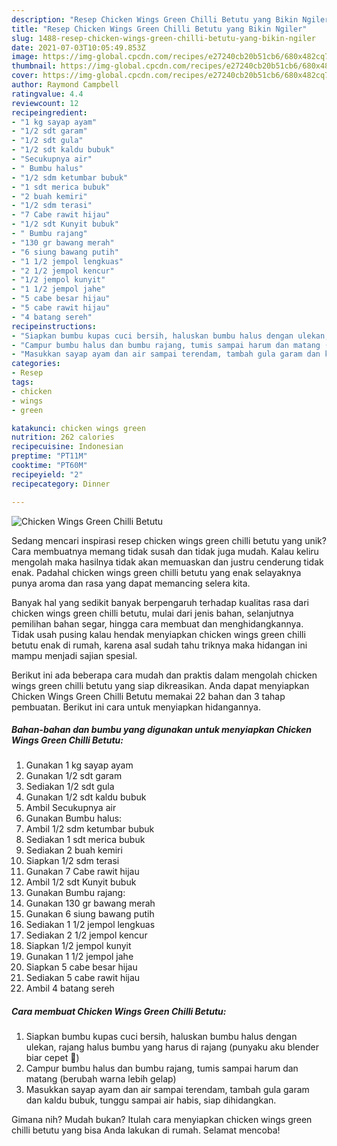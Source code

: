 ```yaml
---
description: "Resep Chicken Wings Green Chilli Betutu yang Bikin Ngiler"
title: "Resep Chicken Wings Green Chilli Betutu yang Bikin Ngiler"
slug: 1488-resep-chicken-wings-green-chilli-betutu-yang-bikin-ngiler
date: 2021-07-03T10:05:49.853Z
image: https://img-global.cpcdn.com/recipes/e27240cb20b51cb6/680x482cq70/chicken-wings-green-chilli-betutu-foto-resep-utama.jpg
thumbnail: https://img-global.cpcdn.com/recipes/e27240cb20b51cb6/680x482cq70/chicken-wings-green-chilli-betutu-foto-resep-utama.jpg
cover: https://img-global.cpcdn.com/recipes/e27240cb20b51cb6/680x482cq70/chicken-wings-green-chilli-betutu-foto-resep-utama.jpg
author: Raymond Campbell
ratingvalue: 4.4
reviewcount: 12
recipeingredient:
- "1 kg sayap ayam"
- "1/2 sdt garam"
- "1/2 sdt gula"
- "1/2 sdt kaldu bubuk"
- "Secukupnya air"
- " Bumbu halus"
- "1/2 sdm ketumbar bubuk"
- "1 sdt merica bubuk"
- "2 buah kemiri"
- "1/2 sdm terasi"
- "7 Cabe rawit hijau"
- "1/2 sdt Kunyit bubuk"
- " Bumbu rajang"
- "130 gr bawang merah"
- "6 siung bawang putih"
- "1 1/2 jempol lengkuas"
- "2 1/2 jempol kencur"
- "1/2 jempol kunyit"
- "1 1/2 jempol jahe"
- "5 cabe besar hijau"
- "5 cabe rawit hijau"
- "4 batang sereh"
recipeinstructions:
- "Siapkan bumbu kupas cuci bersih, haluskan bumbu halus dengan ulekan, rajang halus bumbu yang harus di rajang (punyaku aku blender biar cepet 🤭)"
- "Campur bumbu halus dan bumbu rajang, tumis sampai harum dan matang (berubah warna lebih gelap)"
- "Masukkan sayap ayam dan air sampai terendam, tambah gula garam dan kaldu bubuk, tunggu sampai air habis, siap dihidangkan."
categories:
- Resep
tags:
- chicken
- wings
- green

katakunci: chicken wings green 
nutrition: 262 calories
recipecuisine: Indonesian
preptime: "PT11M"
cooktime: "PT60M"
recipeyield: "2"
recipecategory: Dinner

---
```



![Chicken Wings Green Chilli Betutu](https://img-global.cpcdn.com/recipes/e27240cb20b51cb6/680x482cq70/chicken-wings-green-chilli-betutu-foto-resep-utama.jpg)

Sedang mencari inspirasi resep chicken wings green chilli betutu yang unik? Cara membuatnya memang tidak susah dan tidak juga mudah. Kalau keliru mengolah maka hasilnya tidak akan memuaskan dan justru cenderung tidak enak. Padahal chicken wings green chilli betutu yang enak selayaknya punya aroma dan rasa yang dapat memancing selera kita.

Banyak hal yang sedikit banyak berpengaruh terhadap kualitas rasa dari chicken wings green chilli betutu, mulai dari jenis bahan, selanjutnya pemilihan bahan segar, hingga cara membuat dan menghidangkannya. Tidak usah pusing kalau hendak menyiapkan chicken wings green chilli betutu enak di rumah, karena asal sudah tahu triknya maka hidangan ini mampu menjadi sajian spesial.




Berikut ini ada beberapa cara mudah dan praktis dalam mengolah chicken wings green chilli betutu yang siap dikreasikan. Anda dapat menyiapkan Chicken Wings Green Chilli Betutu memakai 22 bahan dan 3 tahap pembuatan. Berikut ini cara untuk menyiapkan hidangannya.

<!--inarticleads1-->

##### Bahan-bahan dan bumbu yang digunakan untuk menyiapkan Chicken Wings Green Chilli Betutu:

1. Gunakan 1 kg sayap ayam
1. Gunakan 1/2 sdt garam
1. Sediakan 1/2 sdt gula
1. Gunakan 1/2 sdt kaldu bubuk
1. Ambil Secukupnya air
1. Gunakan  Bumbu halus:
1. Ambil 1/2 sdm ketumbar bubuk
1. Sediakan 1 sdt merica bubuk
1. Sediakan 2 buah kemiri
1. Siapkan 1/2 sdm terasi
1. Gunakan 7 Cabe rawit hijau
1. Ambil 1/2 sdt Kunyit bubuk
1. Gunakan  Bumbu rajang:
1. Gunakan 130 gr bawang merah
1. Gunakan 6 siung bawang putih
1. Sediakan 1 1/2 jempol lengkuas
1. Sediakan 2 1/2 jempol kencur
1. Siapkan 1/2 jempol kunyit
1. Gunakan 1 1/2 jempol jahe
1. Siapkan 5 cabe besar hijau
1. Sediakan 5 cabe rawit hijau
1. Ambil 4 batang sereh




<!--inarticleads2-->

##### Cara membuat Chicken Wings Green Chilli Betutu:

1. Siapkan bumbu kupas cuci bersih, haluskan bumbu halus dengan ulekan, rajang halus bumbu yang harus di rajang (punyaku aku blender biar cepet 🤭)
1. Campur bumbu halus dan bumbu rajang, tumis sampai harum dan matang (berubah warna lebih gelap)
1. Masukkan sayap ayam dan air sampai terendam, tambah gula garam dan kaldu bubuk, tunggu sampai air habis, siap dihidangkan.




Gimana nih? Mudah bukan? Itulah cara menyiapkan chicken wings green chilli betutu yang bisa Anda lakukan di rumah. Selamat mencoba!
